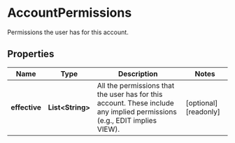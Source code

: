 

# AccountPermissions

Permissions the user has for this account.

## Properties

| Name | Type | Description | Notes |
|------------ | ------------- | ------------- | -------------|
|**effective** | **List&lt;String&gt;** | All the permissions that the user has for this account. These include any implied permissions (e.g., EDIT implies VIEW). |  [optional] [readonly] |



